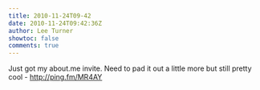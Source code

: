 ```yaml
---
title: 2010-11-24T09-42
date: 2010-11-24T09:42:36Z
author: Lee Turner
showtoc: false
comments: true
---
```


Just got my about.me invite.  Need to pad it out a little more but still pretty cool - http://ping.fm/MR4AY

